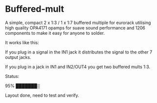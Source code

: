 # Buffered-mult
A simple, compact 2 x 1:3 / 1 x 1:7 buffered multiple for eurorack utilising high quality OPA4171 opamps for suave sound performance and 1206 components to make it easy for anyone to solder.

It works like this:

If you plug in a signal in the IN1 jack it distributes the signal to the other 7 output jacks. 

If you plug in a jack in IN1 and IN2/OUT4 you get two buffered mults 1:3.

Status:

95%
███████▒

Layout done, need to test and verify.
